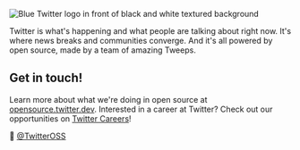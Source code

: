 ![Blue Twitter logo in front of black and white textured background](https://raw.githubusercontent.com/twitter/.github/main/profile/twitter-banner.png)

Twitter is what's happening and what people are talking about right now.
It's where news breaks and communities converge.
And it's all powered by open source, made by a team of amazing Tweeps.

## Get in touch!

Learn more about what we're doing in open source at [opensource.twitter.dev](https://opensource.twitter.dev).
Interested in a career at Twitter? Check out our opportunities on [Twitter Careers](https://careers.twitter.com/)!

👋  [@TwitterOSS](https://twitter.com/TwitterOSS)


